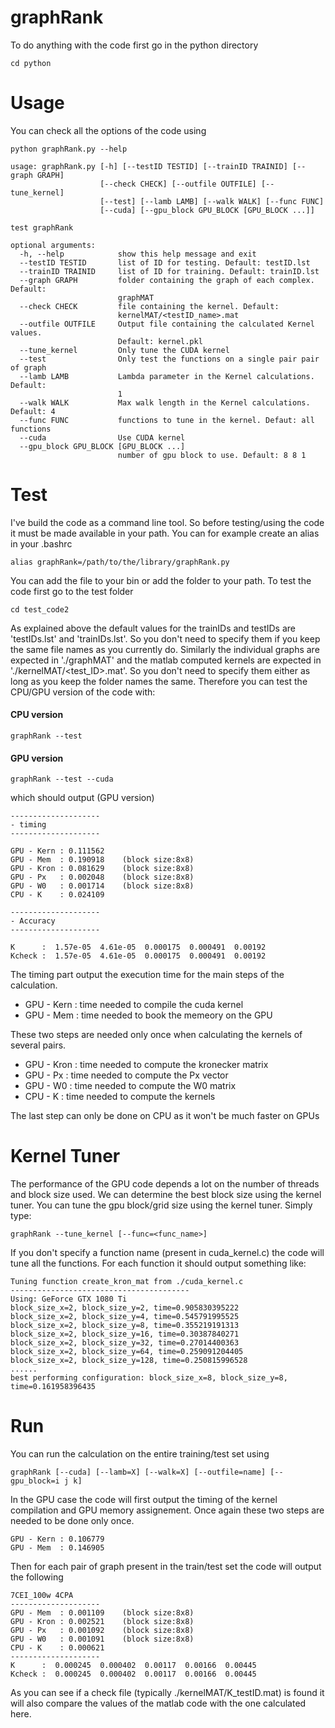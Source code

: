 # graphRank

To do anything with the code first go in the python directory
```
cd python
```

# Usage
You can check all the options of the code using 

``` 
python graphRank.py --help
```

```
usage: graphRank.py [-h] [--testID TESTID] [--trainID TRAINID] [--graph GRAPH]
                    [--check CHECK] [--outfile OUTFILE] [--tune_kernel]
                    [--test] [--lamb LAMB] [--walk WALK] [--func FUNC]
                    [--cuda] [--gpu_block GPU_BLOCK [GPU_BLOCK ...]]

test graphRank

optional arguments:
  -h, --help            show this help message and exit
  --testID TESTID       list of ID for testing. Default: testID.lst
  --trainID TRAINID     list of ID for training. Default: trainID.lst
  --graph GRAPH         folder containing the graph of each complex. Default:
                        graphMAT
  --check CHECK         file containing the kernel. Default:
                        kernelMAT/<testID_name>.mat
  --outfile OUTFILE     Output file containing the calculated Kernel values.
                        Default: kernel.pkl
  --tune_kernel         Only tune the CUDA kernel
  --test                Only test the functions on a single pair pair of graph
  --lamb LAMB           Lambda parameter in the Kernel calculations. Default:
                        1
  --walk WALK           Max walk length in the Kernel calculations. Default: 4
  --func FUNC           functions to tune in the kernel. Defaut: all functions
  --cuda                Use CUDA kernel
  --gpu_block GPU_BLOCK [GPU_BLOCK ...]
                        number of gpu block to use. Default: 8 8 1

```

# Test 
I've build the code as a command line tool. So before testing/using the code it must be made available in your path. You can for example create an alias in your .bashrc

```
alias graphRank=/path/to/the/library/graphRank.py

```

You can add the file to your bin or add the folder to your path. To test the code first go to the test folder

```
cd test_code2
```

As explained above the default values for the trainIDs and testIDs are 'testIDs.lst' and 'trainIDs.lst'. So you don't need to specify them if you keep the same file names as you currently do. Similarly the individual graphs are expected in './graphMAT' and the matlab computed kernels are expected in './kernelMAT/<test_ID>.mat'. So you don't need to specify them either as long as you keep the folder names the same. Therefore you can test the CPU/GPU version of the code with:

#### CPU version
```
graphRank --test
```

#### GPU version
```
graphRank --test --cuda
```

which should output (GPU version)

```
--------------------
- timing
--------------------

GPU - Kern : 0.111562
GPU - Mem  : 0.190918 	 (block size:8x8)
GPU - Kron : 0.081629 	 (block size:8x8)
GPU - Px   : 0.002048 	 (block size:8x8)
GPU - W0   : 0.001714 	 (block size:8x8)
CPU - K    : 0.024109

--------------------
- Accuracy
--------------------

K      :  1.57e-05  4.61e-05  0.000175  0.000491  0.00192
Kcheck :  1.57e-05  4.61e-05  0.000175  0.000491  0.00192
```

The timing part output the execution time for the main steps of the calculation. 

  * GPU - Kern : time needed to compile the cuda kernel
  * GPU - Mem  : time needed to book the memeory on the GPU

These two steps are needed only once when calculating the kernels of several pairs.

  * GPU - Kron : time needed to compute the kronecker matrix
  * GPU - Px   : time needed to compute the Px vector
  * GPU - W0   : time needed to compute the W0 matrix
  * CPU - K    : time needed to compute the kernels

The last step can only be done on CPU as it won't be much faster on GPUs

# Kernel Tuner

The performance of the GPU code depends a lot on the number of threads and block size used. We can determine the best block size using the kernel tuner. You can tune the gpu block/grid size using the kernel tuner. Simply type:

```
graphRank --tune_kernel [--func=<func_name>]
```

If you don't specify a function name (present in cuda_kernel.c) the code will tune all the functions. For each function it should output something like:

```
Tuning function create_kron_mat from ./cuda_kernel.c
----------------------------------------
Using: GeForce GTX 1080 Ti
block_size_x=2, block_size_y=2, time=0.905830395222
block_size_x=2, block_size_y=4, time=0.545791995525
block_size_x=2, block_size_y=8, time=0.355219191313
block_size_x=2, block_size_y=16, time=0.30387840271
block_size_x=2, block_size_y=32, time=0.27014400363
block_size_x=2, block_size_y=64, time=0.259091204405
block_size_x=2, block_size_y=128, time=0.250815996528
......
best performing configuration: block_size_x=8, block_size_y=8, time=0.161958396435
```

# Run

You can run the calculation on the entire training/test set using

```
graphRank [--cuda] [--lamb=X] [--walk=X] [--outfile=name] [--gpu_block=i j k]
```

In the GPU case the code will first output the timing of the kernel compilation and GPU memory assignement. Once again these two steps are needed to be done only once.

```
GPU - Kern : 0.106779
GPU - Mem  : 0.146905
```


Then for each pair of graph present in the train/test set the code will output the following

```
7CEI_100w 4CPA
--------------------
GPU - Mem  : 0.001109    (block size:8x8)
GPU - Kron : 0.002521    (block size:8x8)
GPU - Px   : 0.001092    (block size:8x8)
GPU - W0   : 0.001091    (block size:8x8)
CPU - K    : 0.000621
--------------------
K      :  0.000245  0.000402  0.00117  0.00166  0.00445
Kcheck :  0.000245  0.000402  0.00117  0.00166  0.00445
```

As you can see if a check file (typically ./kernelMAT/K_testID.mat) is found it will also compare the values of the matlab code with the one calculated here. 


